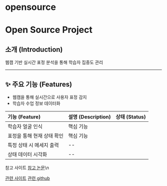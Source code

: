 # opensource

#  Open Source Project

##  소개 (Introduction)

웹캠 기반 실시간 표정 분석을 통해 학습자 집중도 관리

---

## ✨ 주요 기능 (Features)

- 웹캠을 통해 실시간으로 사용자 표정 감지
- 학습자 수업 정보 데이터화


| 기능 (Feature) | 설명 (Description) | 상태 (Status) |
| :------------- | :----------------- | :-----------: |
| 학습자 얼굴 인식        | 핵심 기능   |             |
| 표정을 통해 현재 상태 확인        | 핵심 기능     |             |
| 특정 상태 시 메세지 출력         | -- |             |
| 상태 데이터 시각화      | -- |             |

참고 사이트
[참고 논문](https://koreascience.or.kr/article/JAKO202006763002291.page)\n

[관련 사이트](https://magicode.tistory.com/72)
[관련 github](https://github.com/jhan15/facial_emotion_recognition?tab=readme-ov-file)
